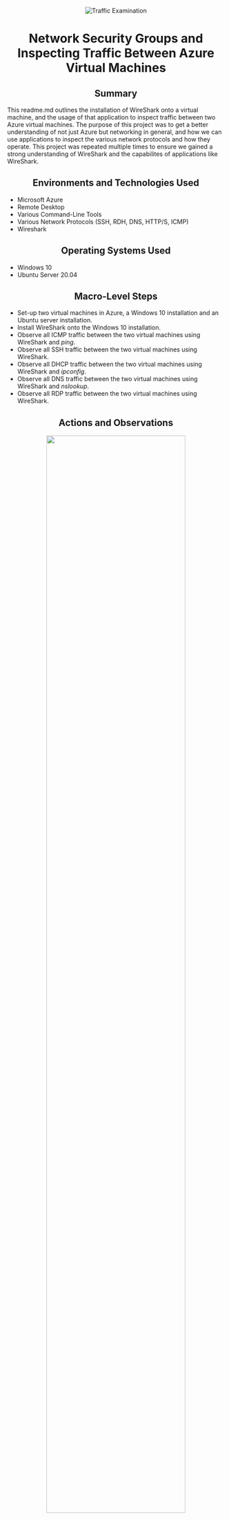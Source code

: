 <p align="center">
<img src="https://i.imgur.com/Ua7udoS.png" alt="Traffic Examination"/>
</p>

<h1 align="center">Network Security Groups and Inspecting Traffic Between Azure Virtual Machines</h1>

<h2 align="center">Summary</h2>
This readme.md outlines the installation of WireShark onto a virtual machine, and the usage of that application to inspect traffic between two Azure virtual machines. The purpose of this project was to get a better understanding of not just Azure but networking in general, and how we can use applications to inspect the various network protocols and how they operate. This project was repeated multiple times to ensure we gained a strong understanding of WireShark and the capabilites of applications like WireShark.

<h2 align="center">Environments and Technologies Used</h2>

- Microsoft Azure
- Remote Desktop
- Various Command-Line Tools
- Various Network Protocols (SSH, RDH, DNS, HTTP/S, ICMP)
- Wireshark
  
<h2 align="center">Operating Systems Used</h2>

- Windows 10
- Ubuntu Server 20.04

<h2 align="center">Macro-Level Steps</h2>

- Set-up two virtual machines in Azure, a Windows 10 installation and an Ubuntu server installation.
- Install WireShark onto the Windows 10 installation.
- Observe all ICMP traffic between the two virtual machines using WireShark and _ping_.
- Observe all SSH traffic between the two virtual machines using WireShark.
- Observe all DHCP traffic between the two virtual machines using WireShark and _ipconfig_.
- Observe all DNS traffic between the two virtual machines using WireShark and _nslookup_.
- Observe all RDP traffic between the two virtual machines using WireShark.

<h2 align="center">Actions and Observations</h2>

<p align="center" >
<img src="https://github-production-user-asset-6210df.s3.amazonaws.com/1596195/276994422-24f3efa5-71e9-4e38-b82d-d9aa21491685.png" height="80%" width="80%" alt=""/>
</p>
<p>
Our first step is to set-up two virtual machines in Microsoft Azure. One should be a Windows 10 installation, and the other an Ubuntu server installation. We should then connect to the Windows virtual machine by using Remote Desktop. We then install WireShark from http://www.wireshark.org .
</p>
<br />

<p align="center">
<img src="https://github-production-user-asset-6210df.s3.amazonaws.com/1596195/276994845-89cef51b-a35d-46a0-ac87-3765156e1a0d.png" height="80%" width="80%">
</p>
<p>
We open up WireShark and we can begin to start to inspect the network traffic that can occur between our two virtual machines. First, we filter for ICMP traffic. We must also enable ICMP traffic for the Ubuntu server, as by default it is turned off. We can do this in the network settings of the Azure admin panel. Then, using the private IP address of our Ubuntu virtual machine, we <i>ping</i> it from our Windows installation. The <i>ping</i> protocol uses ICMP to connect to different devices, and as soon as we use <i>ping</i> we notice in WireShark that data has been sent over the network. We can fiddle with this even more by turning ICMP on and off in the Azure panel for the Ubuntu installation. When it is on, <i>ping</i> requests go through as normal. When it is off, <i>ping</i> requests no longer function.
</p>
<br />

<p align="center">
<img src="https://github-production-user-asset-6210df.s3.amazonaws.com/1596195/276999472-88512868-e948-4f79-ba26-36d78b3c2968.png" height="80%" width="80%">
</p>
<p>
Next we filter for SSH traffic. SSH is the protocol for remotely connecting to another device using the command line. To test this, we open the command line on our Windows installation and connect to our Ubuntu server using SSH. Then we can type various commands into the command line and observe the traffic that is created in WireShark. Any time we type, data is sent back and forth between the two virtual machines, and we can see this in WireShark.
</p>
<br />

<p align="center">
![nwork-dhcp](https://github.com/Theoroshia/azure-network/assets/1596195/3717dd7d-c63c-40c5-b0f3-d1253df30b3e)  
</p>
<p>
Next we filter for DHCP traffic. DHCP is the protocol that assigns IP addresses to devices. To see this type of traffic, we go into the command line and use the <i>ipconfig /renew</i> command. This command requests a new IP address for the Windows installation from the network. When we use this command, we will see traffic on the DHCP port (ports 67 and 68) within WireShark.
</p>
<br />

<p align="center">
![nwork-dns](https://github.com/Theoroshia/azure-network/assets/1596195/49d89978-402b-41b9-a156-1523e63652d4)
</p>
<p>
Next we filter for DNS traffic. DNS is the protocol that converts website names into IP addresses. To see this type of traffic, we go into the command line and use the <i>nslookup</i> command. This command takes a website address and returns the IP addresses that are commonly associated with those names. In this example we used Google and Disney. When we do this, we can see in WireShark DNS traffic being sent back and forth.
</p>
<br />

<p align="center">
![nwork-rdp](https://github.com/Theoroshia/azure-network/assets/1596195/5fed951d-59db-4f4b-b0a1-1ca8230651cf)
</p>
<p>
Next we filter for RDP traffic. RDP is the protocol for remote connecting to another device, and is what Remote Desktop uses to connect to other devices. When we filter for RDP traffic, we can see that traffic is being sent non-stop between our own computer and the Windows 10 virtual machine. This may seem strange, because even if we aren't doing anything on the virtual machine traffic is still being sent. However, that is because the remote connection is basically a 'live stream' of the virtual machine, and therefore data must be sent constantly to the home computer even if 'nothing' is actually happening.
</p>
<br />
<p>
With that our testing is done! We just have to delete our virtual machines and move onto the next project.
</p>
<br />
